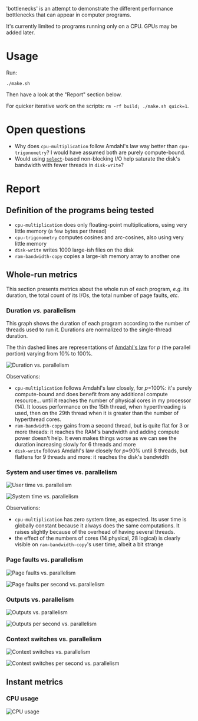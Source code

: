 <!-- Copyright 2022 Vincent Jacques -->

'bottlenecks' is an attempt to demonstrate the different performance bottlenecks that can appear in computer programs.

It's currently limited to programs running only on a CPU.
GPUs may be added later.

Usage
=====

Run:

    ./make.sh

Then have a look at the "Report" section below.

For quicker iterative work on the scripts: `rm -rf build; ./make.sh quick=1`.

Open questions
==============

- Why does `cpu-multiplication` follow Amdahl's law way better than `cpu-trigonometry`? I would have assumed both are purely compute-bound.
- Would using [`select`](https://linux.die.net/man/2/select)-based non-blocking I/O help saturate the disk's bandwidth with fewer threads in `disk-write`?

Report
======

## Definition of the programs being tested

- `cpu-multiplication` does only floating-point multiplications, using very little memory (a few bytes per thread)
- `cpu-trigonometry` computes cosines and arc-cosines, also using very little memory
- `disk-write` writes 1000 large-ish files on the disk
- `ram-bandwidth-copy` copies a large-ish memory array to another one

## Whole-run metrics

This section presents metrics about the whole run of each program, *e.g.* its duration, the total count of its I/Os, the total number of page faults, *etc.*

### Duration *vs.* parallelism

This graph shows the duration of each program according to the number of threads used to run it.
Durations are normalized to the single-thread duration.

The thin dashed lines are representations of [Amdahl's law](https://en.wikipedia.org/wiki/Amdahl%27s_law) for $p$ (the parallel portion) varying from 10% to 100%.

![Duration vs. parallelism](build/duration-vs-parallelism.png)

Observations:
- `cpu-multiplication` follows Amdahl's law closely, for $p$=100%: it's purely compute-bound and does benefit from any additional compute resource... until it reaches the number of physical cores in my processor (14). It looses performance on the 15th thread, when hyperthreading is used, then on the 29th thread when it is greater than the number of hyperthread cores.
- `ram-bandwidth-copy` gains from a second thread, but is quite flat for 3 or more threads: it reaches the RAM's bandwidth and adding compute power doesn't help. It even makes things worse as we can see the duration increasing slowly for 6 threads and more
- `disk-write` follows Amdahl's law closely for $p$=90% until 8 threads, but flattens for 9 threads and more: it reaches the disk's bandwidth

### System and user times vs. parallelism

![User time vs. parallelism](build/user-time-vs-parallelism.png)

![System time vs. parallelism](build/system-time-vs-parallelism.png)

Observations:
- `cpu-multiplication` has zero system time, as expected. Its user time is globally constant because it always does the same computations. It raises slightly because of the overhead of having several threads.
- the effect of the numbers of cores (14 physical, 28 logical) is clearly visible on `ram-bandwidth-copy`'s user time, albeit a bit strange

### Page faults vs. parallelism

![Page faults vs. parallelism](build/page-faults-vs-parallelism.png)

![Page faults per second vs. parallelism](build/page-faults-per-sec-vs-parallelism.png)

### Outputs vs. parallelism

![Outputs vs. parallelism](build/outputs-vs-parallelism.png)

![Outputs per second vs. parallelism](build/outputs-per-sec-vs-parallelism.png)

### Context switches vs. parallelism

![Context switches vs. parallelism](build/context-switches-vs-parallelism.png)

![Context switches per second vs. parallelism](build/context-switches-per-sec-vs-parallelism.png)

## Instant metrics

### CPU usage

![CPU usage](build/instant-cpu-usage.png)
